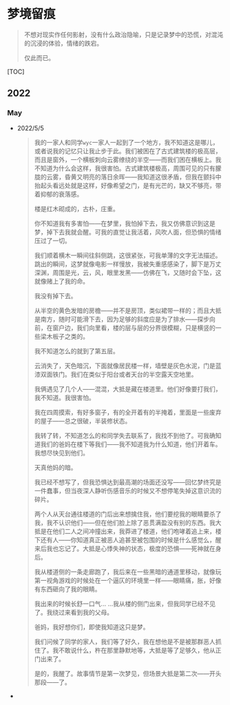 # 梦境留痕

> 不想对现实作任何影射，没有什么政治隐喻，只是记录梦中的恐慌，对混沌的沉浸的体验，情绪的跌宕。
>
> 仅此而已。

[TOC]

## 2022

### May

* 2022/5/5

  > 我的一家人和同学`wyc`一家人一起到了一个地方，我不知道这是哪儿，或者说我的记忆只让我止步于此。我们被困在了古式建筑楼的极高层，而且是窗外，一个横板刺向云雾缭绕的半空——而我们困在横板上。我不知道为什么会这样，我很害怕。古式建筑楼极高，周围可见的只有朦胧的云雾，昏黄又明亮的落日余晖——我知道这很矛盾，但我在颤抖中抬起头看远处就是这样，好像希望之门，是有光芒的，缺又不够亮，带着抑郁的衰落感。
  >
  > 
  >
  > 楼是红木砌成的，古朴，庄重。
  >
  > 
  >
  > 你不知道我有多害怕——在梦里，我怕掉下去，我又仿佛意识到这是梦，掉下去我就会醒。可我的直觉让我活着，风吹人面，但恐惧的情绪压过了一切。
  >
  > 
  >
  > 我们顺着横木一瞬间往斜侧跳，这很紧张，可我单薄的文字无法描述。跳出的瞬间，这梦就像电影一样慢放，我被失重感感染了，脚下是万丈深渊，周围是光，云，风，眼里发黑——仿佛在飞，又随时会下坠，这就像赌上了我的命。
  >
  > 我没有掉下去。
  >
  > 
  >
  > 从半空的黄色发暗的房檐——并不是房顶，类似裙带一样的；而且大抵是南方，随时可能滑下去，因为足够的斜度应是为了排水——探步向前，在窗户边，我们向里看，楼的层与层的分界很模糊，只是横竖的一些梁木板子之类的。
  >
  > 我不知道怎么的就到了第五层。
  >
  > 
  >
  > 云消失了，天色暗沉，下面就像居民楼一样，墙壁是灰色水泥，门是蓝漆双面铁门。我们在类似于阳台或者天台的半空露天空地里。
  >
  > 
  >
  > 我俩遇见了几个人——混混，大抵是藏在楼道里。他们好像要打我们，我不知道。我很害怕。
  >
  > 
  >
  > 我在四周摸索，有好多窗子，有的全开着有的半掩着，里面是一些废弃的屋子——总之很破，半装修状态。
  >
  > 
  >
  > 我转了转，不知道怎么的和同学失去联系了，我找不到他了。可我确知道我们的爸妈在楼下等我们——我不知道我为什么知道，他们开着车。我想尽快见到他们。
  >
  > 
  >
  > 天真他妈的暗。
  >
  > 
  >
  > 我已经不想写了，但我恐惧达到最高潮的场面还没写——回忆梦终究是一件蠢事，但当夜深人静听伤感音乐的时候又不想停笔失掉这意识流的碎片。
  >
  > 
  >
  > 两个人从天台通往楼道的门后出来想擒住我，他们要挖我的眼睛要杀了我，我不认识他们——但在他们脸上除了恶贯满盈没有别的东西。我大抵是在他们二人之间冲撞出来，我莽进了楼道，他们咆哮着追上来，楼下还有人——你知道真正被恶人追甚至被包围的时候是什么感觉么，醒来后我也忘记了。大抵是心悸失神的状态，极度的恐惧——死神就在身后。
  >
  > 
  >
  > 我从楼道侧的一条走廊跑了，我后来在一些黑暗的通道里移动，就像玩第一视角游戏的时候处在一个逼仄的环境里一样——眼睛痛，胀，好像有东西砸向了我的眼睛。
  >
  > 
  >
  > 我出来的时候长舒一口气... ...我从楼的侧门出来，但我同学已经不见了。我绕过来看到我的父母。
  >
  > 
  >
  > 爸妈，我好想你们，即使我知道这只是梦。
  >
  > 
  >
  > 我们问候了同学的家人，我们等了好久，我在想他是不是被那群恶人抓住了。我不敢说什么，杵在那里静默地等，大抵是等了足够久，他从正门出来了。
  >
  > 
  >
  > 是的，我醒了。故事情节是第一次梦见，但场景大抵是第二次——开头那段——了。

* 

















